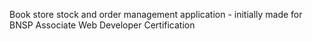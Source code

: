 Book store stock and order management application - initially made for BNSP Associate Web Developer Certification
